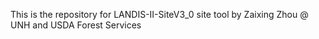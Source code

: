 This is the repository for LANDIS-II-SiteV3_0 site tool by Zaixing Zhou @ UNH and USDA Forest Services
